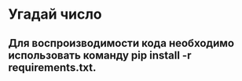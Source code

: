 # Угадай число

## Для воспроизводимости кода необходимо использовать команду pip install -r requirements.txt.
